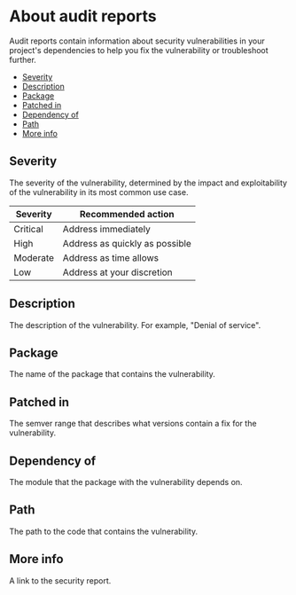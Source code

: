 <!--
title: 22 - About audit reports
featured: true
-->

# About audit reports

Audit reports contain information about security vulnerabilities in your project's dependencies to help you fix the vulnerability or troubleshoot further.

* [Severity](#severity)
* [Description](#description)
* [Package](#package)
* [Patched in](#patched-in)
* [Dependency of](#dependency-of)
* [Path](#path)
* [More info](#more-info)

## Severity

The severity of the vulnerability, determined by the impact and exploitability of the vulnerability in its most common use case.

| Severity |  Recommended action |
|----------|---------------------|
| Critical | Address immediately |
| High | Address as quickly as possible |
| Moderate | Address as time allows |
| Low | Address at your discretion |

## Description

The description of the vulnerability. For example, "Denial of service".

## Package

The name of the package that contains the vulnerability.

## Patched in

The semver range that describes what versions contain a fix for the vulnerability.

## Dependency of

The module that the package with the vulnerability depends on.

## Path

The path to the code that contains the vulnerability.

## More info

A link to the security report.
